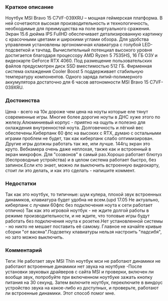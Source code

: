 ### **Краткое описание**
Ноутбук MSI Bravo 15 C7VF-039XRU – мощная геймерская платформа. В ней сочетаются высокая производительность и технологичность, необходимые для преимущества на поле виртуального сражения. Экран 15.6 дюйма IPS FullHD обеспечивает детализированную картинку с красочными цветами и широкими углами обзора. Для удобства управления установлены эргономичная клавиатура с голубой LED-подсветкой и тачпад.  Вычислительный потенциал высокого уровня достигается благодаря процессору AMD Ryzen 5 7535HS, 16 ГБ ОЗУ и видеокарте GeForce RTX 4060. Под размещение пользовательских файлов предусмотрен диск SSD вместимостью 512 ГБ. Фирменная система охлаждения Cooler Boost 5 поддерживает стабильную температуру компонентов. Одного заряда литий-полимерного аккумулятора достаточно для 6 часов автономности MSI Bravo 15 C7VF-039XRU.

### **Достоинства**
Цена - всего на 10к дороже чем цена на ноуты которые еле тянут современные игры. Многие более дорогие ноуты в ДНС хуже этого по железу.Алюминиевый корпус - приятно на ощупь и полезно для охлаждения внутренностей ноута. Долговечность и лёгкий вес обеспечены.Киберпанк 60 фпс на высоких с RTX, думаю с остальными играми проблем не будет, так как киберпанк слабо оптимизирован. Другие игры должны работать так же, или лучше. 144гц экран это круто. Вебкамера очень даже неплохая, также как и встроенный в экран микрофон. Для "созвонов" в самый раз.Хорошо работает блютуз (беспроводные устройства) и в целом система работает быстро, без запинок.Если кто знает, можно ли выключить встроенную видеокарту, стоит ли это делать, и как это сделать - напишите коммент.

### **Недостатки**
Так как это ноутбук, то типичные: шум кулера, плохой звук встроенных динамиков, клавиатура будет удобна не всем.(upd 17.05 Не актуально, киберпанк с лучами 60фпс без подключения ноута к сети работает отлично) Так как это игровой ноутбук - не ждите долгой работы в режиме производительности, и не ждите, что топовые игры будут работать без подключения ноута к розетке.Нет установленной системы - но никто не мешает поставить её самому. Главное не качайте кривые сборки "от васяна".Подсветку клавиатуры нельзя настроить "падсибя", но зато можно выключить.

### **Комментарий**
Теги: Не работает звук MSI Thin ноутбук мси не работают динамики не работают встроенные динамики нет звука на ноутбуке -После установки звуковых драйверов с сайта MSI и проверки, включен ли вообще звук, попробуйте при включенном ноутбуке зажать кнопку питания на 30 секунд. Затем включите ноутбук, переключите в виндоус устройство звука на какое-либо из доступных, и проверьте, работают ли встроенные динамики. Этот способ помог мне.
